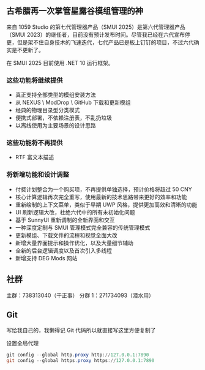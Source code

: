 ## 古希腊再一次掌管星露谷模组管理的神

来自 1059 Studio 的第七代管理器产品（SMUI 2025）是第六代管理器产品（SMUI 2023）的继任者，目前没有预计发布时间。尽管我已经在六代宣布停更，但是架不住自身技术的飞速迭代，七代产品已是板上钉钉的项目，不过六代确实是不更新了。

在 SMUI 2025 目前使用 .NET 10 运行框架。

### 这些功能将继续提供

- 真正支持全部类型的模组安装方法
- 从 NEXUS \ ModDrop \ GitHub 下载和更新模组
- 经典的物理目录型分类模式
- 便携式部署，不依赖注册表，不乱扔垃圾
- 以离线使用为主要场景的设计思路

### 这些功能将不再提供

- RTF 富文本描述

### 将新增功能和设计调整

- 付费计划整合为一个购买项，不再提供单独选择，预计价格将超过 50 CNY
- 核心计算逻辑再次完全重写，使用最新的技术思路带来更好的效率和功能
- 重新绘制的上下文菜单，类似于早期 UWP 风格，提供更加高效和清晰的功能
- UI 刷新逻辑大改，杜绝六代中的所有未初始化问题
- 基于 SunnyUI 重新调制的全新界面和交互
- 一种深度定制与 SMUI 管理模式完全兼容的传统管理模式
- 更新模组、下载文件的流程和视觉全面大改
- 新增大量界面提示和操作优化，以及大量细节辅助
- 全新的后台逻辑调度以及首次引入多线程
- 新增支持 DEG Mods 网站

## 社群

主群：738313040（干正事）
分群 1：271734093（潜水用）

## Git

写给我自己的，我懒得记 Git 代码所以就直接写这里方便复制了

设置全局代理

```powershell
git config --global http.proxy http://127.0.0.1:7890
git config --global https.proxy https://127.0.0.1:7890
```

